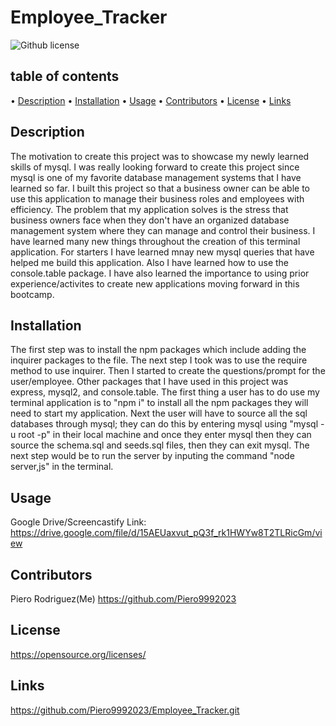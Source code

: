 # Employee_Tracker
![Github license](https://img.shields.io/badge/license--blue.svg)
  ## table of contents
  • [Description](#description)
  • [Installation](#installation)
  • [Usage](#usage)
  • [Contributors](#contributors)
  • [License](#license)
  • [Links](#links)
  ## Description
  The motivation to create this project was to showcase my newly learned skills of mysql. I was really looking forward to create this project since mysql is one of my favorite database management systems that I have learned so far. I built this project so that a business owner can be able to use this application to manage their business roles and employees with efficiency. The problem that my application solves is the stress that business owners face when they don't have an organized database management system where they can manage and control their business. I have learned many new things throughout the creation of this terminal application. For starters I have learned mnay new mysql queries that have helped me build this application. Also I have learned how to use the console.table package. I have also learned the importance to using prior experience/activites to create new applications moving forward in this bootcamp. 
  ## Installation
  The first step was to install the npm packages which include adding the inquirer packages to the file. The next step I took was to use the require method to use inquirer. Then I started to create the questions/prompt for the user/employee. Other packages that I have used in this project was express, mysql2, and console.table. The first thing a user has to do use my terminal application is to "npm i" to install all the npm packages they will need to start my application. Next the user will have to source all the sql databases through mysql; they can do this by entering mysql using "mysql -u root -p" in their local machine and once they enter mysql then they can source the schema.sql and seeds.sql files, then they can exit mysql. The next step would be to run the server by inputing the command "node server,js" in the terminal. 
  ## Usage
  Google Drive/Screencastify Link: https://drive.google.com/file/d/15AEUaxvut_pQ3f_rk1HWYw8T2TLRicGm/view 
  ## Contributors
  Piero Rodriguez(Me) https://github.com/Piero9992023 
  ## License
  
  https://opensource.org/licenses/
  ## Links
   https://github.com/Piero9992023/Employee_Tracker.git  